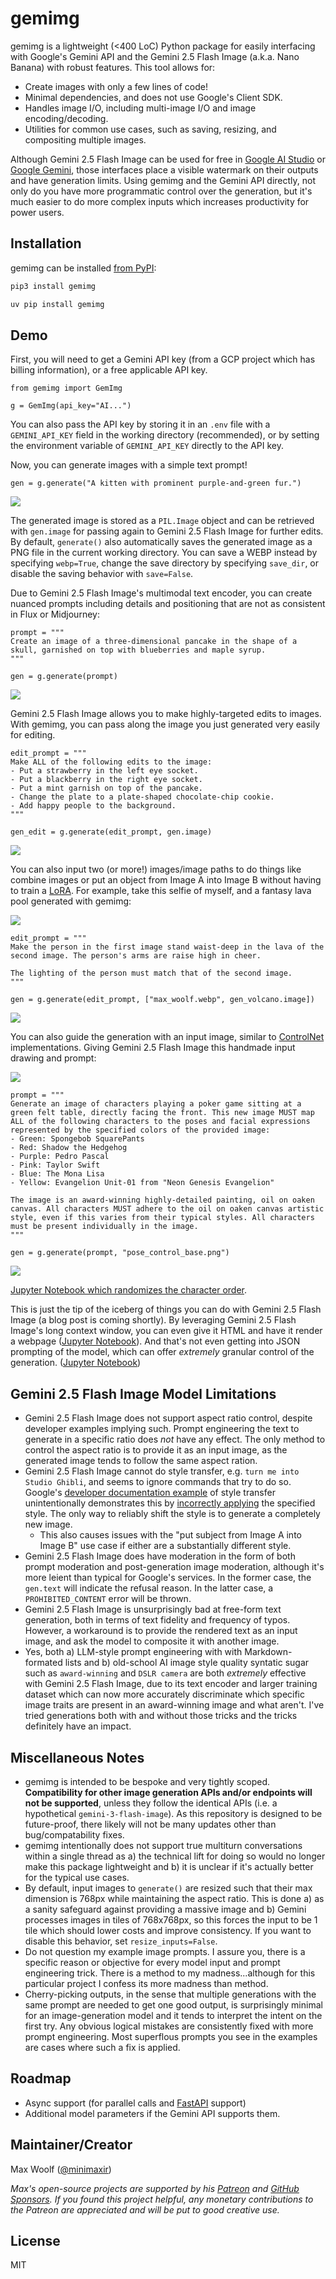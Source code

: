 # gemimg

gemimg is a lightweight (<400 LoC) Python package for easily interfacing with Google's Gemini API and the Gemini 2.5 Flash Image (a.k.a. Nano Banana) with robust features. This tool allows for:

- Create images with only a few lines of code!
- Minimal dependencies, and does not use Google's Client SDK.
- Handles image I/O, including multi-image I/O and image encoding/decoding.
- Utilities for common use cases, such as saving, resizing, and compositing multiple images.

Although Gemini 2.5 Flash Image can be used for free in [Google AI Studio](https://aistudio.google.com/) or [Google Gemini](https://gemini.google.com/), those interfaces place a visible watermark on their outputs and have generation limits. Using gemimg and the Gemini API directly, not only do you have more programmatic control over the generation, but it's much easier to do more complex inputs which increases productivity for power users.

## Installation

gemimg can be installed [from PyPI](https://pypi.org/project/gemimg/):

```sh
pip3 install gemimg
```

```sh
uv pip install gemimg
```

## Demo

First, you will need to get a Gemini API key (from a GCP project which has billing information), or a free applicable API key.

```py3
from gemimg import GemImg

g = GemImg(api_key="AI...")
```

You can also pass the API key by storing it in an `.env` file with a `GEMINI_API_KEY` field in the working directory (recommended), or by setting the environment variable of `GEMINI_API_KEY` directly to the API key.

Now, you can generate images with a simple text prompt!

```py3
gen = g.generate("A kitten with prominent purple-and-green fur.")
```

![](/docs/notebooks/gens/JP28aM2cFOODqtsPi7_J8A0@0.5x.webp)

The generated image is stored as a `PIL.Image` object and can be retrieved with `gen.image` for passing again to Gemini 2.5 Flash Image for further edits. By default, `generate()` also automatically saves the generated image as a PNG file in the current working directory. You can save a WEBP instead by specifying `webp=True`, change the save directory by specifying `save_dir`, or disable the saving behavior with `save=False`.

Due to Gemini 2.5 Flash Image's multimodal text encoder, you can create nuanced prompts including details and positioning that are not as consistent in Flux or Midjourney:

```py3
prompt = """
Create an image of a three-dimensional pancake in the shape of a skull, garnished on top with blueberries and maple syrup.
"""

gen = g.generate(prompt)
```

![](/docs/notebooks/gens/7fm8aJD0Lp6ymtkPpqvn0QU@0.5x.webp)

Gemini 2.5 Flash Image allows you to make highly-targeted edits to images. With gemimg, you can pass along the image you just generated very easily for editing.

```py3
edit_prompt = """
Make ALL of the following edits to the image:
- Put a strawberry in the left eye socket.
- Put a blackberry in the right eye socket.
- Put a mint garnish on top of the pancake.
- Change the plate to a plate-shaped chocolate-chip cookie.
- Add happy people to the background.
"""

gen_edit = g.generate(edit_prompt, gen.image)
```

![](/docs/notebooks/gens/Yfu8aIfpHufVz7IP4_WEsAc@0.5x.webp)

You can also input two (or more!) images/image paths to do things like combine images or put an object from Image A into Image B without having to train a [LoRA](https://huggingface.co/docs/diffusers/training/lora). For example, take this selfie of myself, and a fantasy lava pool generated with gemimg:

![](/docs/notebooks/gens/composite_max.webp)

```py3
edit_prompt = """
Make the person in the first image stand waist-deep in the lava of the second image. The person's arms are raise high in cheer.

The lighting of the person must match that of the second image.
"""

gen = g.generate(edit_prompt, ["max_woolf.webp", gen_volcano.image])
```

![](/docs/notebooks/gens/6HC-aLCQKc3Vz7IP9eeDyAI@0.5x.webp)

You can also guide the generation with an input image, similar to [ControlNet](https://github.com/lllyasviel/ControlNet) implementations. Giving Gemini 2.5 Flash Image this handmade input drawing and prompt:

![](docs/files/pose_control_base.png)

```py3
prompt = """
Generate an image of characters playing a poker game sitting at a green felt table, directly facing the front. This new image MUST map ALL of the following characters to the poses and facial expressions represented by the specified colors of the provided image:
- Green: Spongebob SquarePants
- Red: Shadow the Hedgehog
- Purple: Pedro Pascal
- Pink: Taylor Swift
- Blue: The Mona Lisa
- Yellow: Evangelion Unit-01 from "Neon Genesis Evangelion"

The image is an award-winning highly-detailed painting, oil on oaken canvas. All characters MUST adhere to the oil on oaken canvas artistic style, even if this varies from their typical styles. All characters must be present individually in the image.
"""

gen = g.generate(prompt, "pose_control_base.png")
```

![](docs/notebooks/gens/qEC-aPT-Joahz7IP07Lo4Qw.webp)

[Jupyter Notebook which randomizes the character order](docs/notebooks/pose_control.ipynb).

This is just the tip of the iceberg of things you can do with Gemini 2.5 Flash Image (a blog post is coming shortly). By leveraging Gemini 2.5 Flash Image's long context window, you can even give it HTML and have it render a webpage ([Jupyter Notebook](/docs/notebooks/html_webpage.ipynb)). And that's not even getting into JSON prompting of the model, which can offer _extremely_ granular control of the generation. ([Jupyter Notebook](docs/notebooks/character_json.ipynb))

## Gemini 2.5 Flash Image Model Limitations

- Gemini 2.5 Flash Image does not support aspect ratio control, despite developer examples implying such. Prompt engineering the text to generate in a specific ratio does _not_ have any effect. The only method to control the aspect ratio is to provide it as an input image, as the generated image tends to follow the same aspect ration.
- Gemini 2.5 Flash Image cannot do style transfer, e.g. `turn me into Studio Ghibli`, and seems to ignore commands that try to do so. Google's [developer documentation example](https://ai.google.dev/gemini-api/docs/image-generation#3_style_transfer) of style transfer unintentionally demonstrates this by [incorrectly applying](https://x.com/minimaxir/status/1963431053193810129) the specified style. The only way to reliably shift the style is to generate a completely new image.
  - This also causes issues with the "put subject from Image A into Image B" use case if either are a substantially different style.
- Gemini 2.5 Flash Image does have moderation in the form of both prompt moderation and post-generation image moderation, although it's more leient than typical for Google's services. In the former case, the `gen.text` will indicate the refusal reason. In the latter case, a `PROHIBITED_CONTENT` error will be thrown.
- Gemini 2.5 Flash Image is unsurprisingly bad at free-form text generation, both in terms of text fidelity and frequency of typos. However, a workaround is to provide the rendered text as an input image, and ask the model to composite it with another image.
- Yes, both a) LLM-style prompt engineering with with Markdown-formated lists and b) old-school AI image style quality syntatic sugar such as `award-winning` and `DSLR camera` are both _extremely_ effective with Gemini 2.5 Flash Image, due to its text encoder and larger training dataset which can now more accurately discriminate which specific image traits are present in an award-winning image and what aren't. I've tried generations both with and without those tricks and the tricks definitely have an impact.

## Miscellaneous Notes

- gemimg is intended to be bespoke and very tightly scoped. **Compatibility for other image generation APIs and/or endpoints will not be supported**, unless they follow the identical APIs (i.e. a hypothetical `gemini-3-flash-image`). As this repository is designed to be future-proof, there likely will not be many updates other than bug/compatability fixes.
- gemimg intentionally does not support true multiturn conversations within a single thread as a) the technical lift for doing so would no longer make this package lightweight and b) it is unclear if it's actually better for the typical use cases.
- By default, input images to `generate()` are resized such that their max dimension is 768px while maintaining the aspect ratio. This is done a) as a sanity safeguard against providing a massive image and b) Gemini processes images in tiles of 768x768px, so this forces the input to be 1 tile which should lower costs and improve consistency. If you want to disable this behavior, set `resize_inputs=False`.
- Do not question my example image prompts. I assure you, there is a specific reason or objective for every model input and prompt engineering trick. There is a method to my madness...although for this particular project I confess its more madness than method.
- Cherry-picking outputs, in the sense that multiple generations with the same prompt are needed to get one good output, is surprisingly minimal for an image-generation model and it tends to interpret the intent on the first try. Any obvious logical mistakes are consistently fixed with more prompt engineering. Most superflous prompts you see in the examples are cases where such a fix is applied.

## Roadmap

- Async support (for parallel calls and [FastAPI](https://fastapi.tiangolo.com) support)
- Additional model parameters if the Gemini API supports them.

## Maintainer/Creator

Max Woolf ([@minimaxir](https://minimaxir.com))

_Max's open-source projects are supported by his [Patreon](https://www.patreon.com/minimaxir) and [GitHub Sponsors](https://github.com/sponsors/minimaxir). If you found this project helpful, any monetary contributions to the Patreon are appreciated and will be put to good creative use._

## License

MIT
